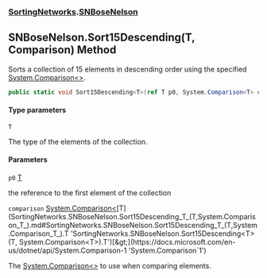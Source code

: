 ### [SortingNetworks](SortingNetworks.md 'SortingNetworks').[SNBoseNelson](SortingNetworks.SNBoseNelson.md 'SortingNetworks.SNBoseNelson')

## SNBoseNelson.Sort15Descending<T>(T, Comparison<T>) Method

Sorts a collection of 15 elements in descending order using the specified [System.Comparison&lt;&gt;](https://docs.microsoft.com/en-us/dotnet/api/System.Comparison-1 'System.Comparison`1').

```csharp
public static void Sort15Descending<T>(ref T p0, System.Comparison<T> comparison);
```
#### Type parameters

<a name='SortingNetworks.SNBoseNelson.Sort15Descending_T_(T,System.Comparison_T_).T'></a>

`T`

The type of the elements of the collection.
#### Parameters

<a name='SortingNetworks.SNBoseNelson.Sort15Descending_T_(T,System.Comparison_T_).p0'></a>

`p0` [T](SortingNetworks.SNBoseNelson.Sort15Descending_T_(T,System.Comparison_T_).md#SortingNetworks.SNBoseNelson.Sort15Descending_T_(T,System.Comparison_T_).T 'SortingNetworks.SNBoseNelson.Sort15Descending<T>(T, System.Comparison<T>).T')

the reference to the first element of the collection

<a name='SortingNetworks.SNBoseNelson.Sort15Descending_T_(T,System.Comparison_T_).comparison'></a>

`comparison` [System.Comparison&lt;](https://docs.microsoft.com/en-us/dotnet/api/System.Comparison-1 'System.Comparison`1')[T](SortingNetworks.SNBoseNelson.Sort15Descending_T_(T,System.Comparison_T_).md#SortingNetworks.SNBoseNelson.Sort15Descending_T_(T,System.Comparison_T_).T 'SortingNetworks.SNBoseNelson.Sort15Descending<T>(T, System.Comparison<T>).T')[&gt;](https://docs.microsoft.com/en-us/dotnet/api/System.Comparison-1 'System.Comparison`1')

The [System.Comparison&lt;&gt;](https://docs.microsoft.com/en-us/dotnet/api/System.Comparison-1 'System.Comparison`1') to use when comparing elements.
